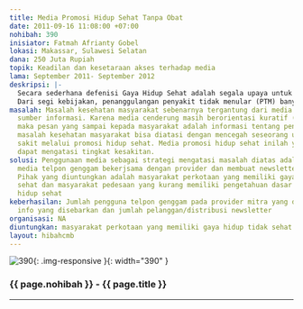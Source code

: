 ```yaml
---
title: Media Promosi Hidup Sehat Tanpa Obat
date: 2011-09-16 11:08:00 +07:00
nohibah: 390
inisiator: Fatmah Afrianty Gobel
lokasi: Makassar, Sulawesi Selatan
dana: 250 Juta Rupiah
topik: Keadilan dan kesetaraan akses terhadap media
lama: September 2011- September 2012
deskripsi: |-
  Secara sederhana defenisi Gaya Hidup Sehat adalah segala upaya untuk menerapkan kebiasaan yang baik dalam menciptakan hidup yang sehat dan menghindarkan kebiasaan buruk yang dapat mengganggu kesehatan. Anjuran bergaya hidup sehat banyak dihubungkan dengan penderita penyakit tidak menular (degeneratif) meski sebenarnya penyakit menular pun bisa dicegah dengan haya hidup sehat. Memang banyak penyakit tidak menular terjadi terkait langsung dengan gaya hidup, seperti penyakit jantung, stroke, tekanan darah tinggi, kanker, stress dan penyakit tidak menular lainnya.
  Dari segi kebijakan, penanggulangan penyakit tidak menular (PTM) banyak diilhami oleh teori Blum bahwa derajat kesehatan dipengaruhi oleh faktor keturunan, lingkungan, perilaku dan pelayanan kesehatan. Kebijakan pencegahan PTM diarahkan pada mengetahui faktor resiko terhadap berbagai macam penyakit degeneratif seperti jantung, stroke, hipertensi, diabetes militus, penyumbatan saluran napas kronis. Tujuan kebijakan ini adalah memacu kemandirian masyarakat dalam pencegahan dan penanggulangan PTM untuk menurunkan kejadian penyakit tidak menular (PTM) dan meningkatkan kualitas hidup sehat masyarakat yang berada di semua tatanan
masalah: Masalah kesehatan masyarakat sebenarnya tergantung dari media yang menjadi
  sumber informasi. Karena media cenderung masih berorientasi kuratif (pengobatan)
  maka pesan yang sampai kepada masyarakat adalah informasi tentang pengobatan. Sementara
  masalah kesehatan masyarakat bisa diatasi dengan mencegah seseorang untuk tidak
  sakit melalui promosi hidup sehat. Media promosi hidup sehat inilah yang salah satunya
  dapat mengatasi tingkat kesakitan.
solusi: Penggunaan media sebagai strategi mengatasi masalah diatas adalah menggunakan
  media telpon genggam bekerjsama dengan provider dan membuat newsletter secara periodik.
  Pihak yang diuntungkan adalah masyarakat perkotaan yang memiliki gaya hidup tidak
  sehat dan masyarakat pedesaan yang kurang memiliki pengetahuan dasar tentang pola
  hidup sehat
keberhasilan: Jumlah pengguna telpon genggam pada provider mitra yang dapat mengakses
  info yang disebarkan dan jumlah pelanggan/distribusi newsletter
organisasi: NA
diuntungkan: masyarakat perkotaan yang memiliki gaya hidup tidak sehat dan masyarakat pedesaan yang kurang memiliki pengetahuan dasar tentang pola hidup sehat
layout: hibahcmb
---
```


![390](/static/img/hibahcmb/390.png){: .img-responsive }{: width="390" }

### {{ page.nohibah }} - {{ page.title }}

---

